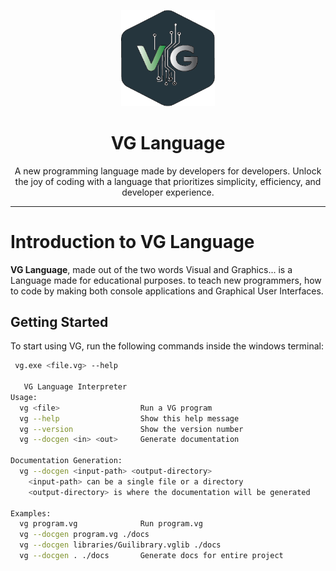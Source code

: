 <div align="center">

<p>
    <a href="#">
        <img width="150" src="assets/logo.png" alt="The VG Programming Language">
    </a>
</p>

# VG Language
A new programming language made by developers for developers.
Unlock the joy of coding with a language that prioritizes simplicity, efficiency, and developer experience.
</div>





---
# Introduction to VG Language
**VG Language**, made out of the two words Visual and Graphics... is a Language made for educational purposes. to teach
new programmers, how to code by making both console applications and Graphical User Interfaces.


##  Getting Started

To start using VG, run the following commands inside the windows terminal:

```bash
 vg.exe <file.vg> --help

   VG Language Interpreter
Usage:
  vg <file>                  Run a VG program
  vg --help                  Show this help message
  vg --version               Show the version number
  vg --docgen <in> <out>     Generate documentation

Documentation Generation:
  vg --docgen <input-path> <output-directory>
    <input-path> can be a single file or a directory
    <output-directory> is where the documentation will be generated

Examples:
  vg program.vg              Run program.vg
  vg --docgen program.vg ./docs
  vg --docgen libraries/Guilibrary.vglib ./docs
  vg --docgen . ./docs       Generate docs for entire project

````


